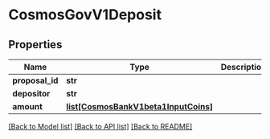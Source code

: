 # CosmosGovV1Deposit

## Properties
Name | Type | Description | Notes
------------ | ------------- | ------------- | -------------
**proposal_id** | **str** |  | [optional] 
**depositor** | **str** |  | [optional] 
**amount** | [**list[CosmosBankV1beta1InputCoins]**](CosmosBankV1beta1InputCoins.md) |  | [optional] 

[[Back to Model list]](../README.md#documentation-for-models) [[Back to API list]](../README.md#documentation-for-api-endpoints) [[Back to README]](../README.md)

